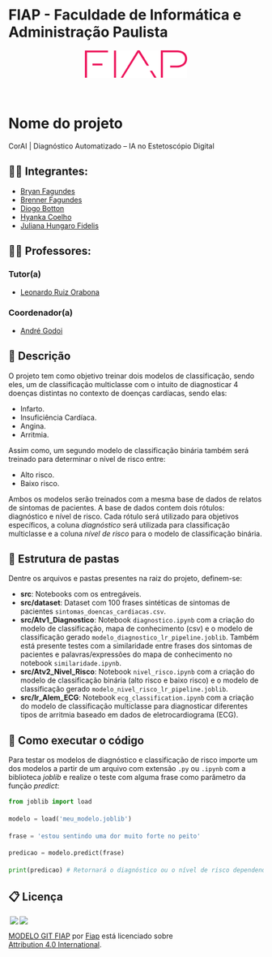 # FIAP - Faculdade de Informática e Administração Paulista

<p align="center">
<a href= "https://www.fiap.com.br/"><img src="assets/logo-fiap.png" alt="FIAP - Faculdade de Informática e Admnistração Paulista" border="0" width=40% height=40%></a>
</p>

<br>

# Nome do projeto
CorAI | Diagnóstico Automatizado – IA no Estetoscópio Digital

## 👨‍🎓 Integrantes: 
- <a href="https://www.linkedin.com/in/bryanjfagundes/">Bryan Fagundes</a>
- <a href="https://br.linkedin.com/in/brenner-fagundes">Brenner Fagundes</a>
- <a href="https://www.linkedin.com/in/diogo-botton-46ba49197/">Diogo Botton</a> 
- <a href="https://www.linkedin.com/in/hyankacoelho/">Hyanka Coelho</a> 
- <a href="https://www.linkedin.com/in/julianahungaro/">Juliana Hungaro Fidelis</a>

## 👩‍🏫 Professores:
### Tutor(a) 
- <a href="https://www.linkedin.com/in/leonardoorabona?utm_source=share&utm_campaign=share_via&utm_content=profile&utm_medium=android_app">Leonardo Ruiz Orabona</a>
### Coordenador(a)
- <a href="https://www.linkedin.com/in/andregodoichiovato/">André Godoi</a>

## 📜 Descrição

O projeto tem como objetivo treinar dois modelos de classificação, sendo eles, um de classificação multiclasse com o intuito de diagnosticar 4 doenças distintas no contexto de doenças cardíacas, sendo elas:
- Infarto.
- Insuficiência Cardíaca.
- Angina.
- Arritmia.

Assim como, um segundo modelo de classificação binária também será treinado para determinar o nível de risco entre:
- Alto risco.
- Baixo risco.

Ambos os modelos serão treinados com a mesma base de dados de relatos de sintomas de pacientes. A base de dados contem dois rótulos: diagnóstico e nível de risco. Cada rótulo será utilizado para objetivos específicos, a coluna *diagnóstico* será utilizada para classificação multiclasse e a coluna *nível de risco* para o modelo de classificação binária.

## 📁 Estrutura de pastas

Dentre os arquivos e pastas presentes na raiz do projeto, definem-se:

- **src**: Notebooks com os entregáveis.
- **src/dataset**: Dataset com 100 frases sintéticas de sintomas de pacientes `sintomas_doencas_cardiacas.csv`.
- **src/Atv1_Diagnostico**: Notebook `diagnostico.ipynb` com a criação do modelo de classificação, mapa de conhecimento (csv) e o modelo de classificação gerado `modelo_diagnostico_lr_pipeline.joblib`. Também está presente testes com a similaridade entre frases dos sintomas de pacientes e palavras/expressões do mapa de conhecimento no notebook `similaridade.ipynb`.
- **src/Atv2_Nivel_Risco**: Notebook `nivel_risco.ipynb` com a criação do modelo de classificação binária (alto risco e baixo risco) e o modelo de classificação gerado `modelo_nivel_risco_lr_pipeline.joblib`.
- **src/Ir_Alem_ECG**: Notebook `ecg_classification.ipynb` com a criação do modelo de classificação multiclasse para diagnosticar diferentes tipos de arritmia baseado em dados de eletrocardiograma (ECG).

## 🔧 Como executar o código

Para testar os modelos de diagnóstico e classificação de risco importe um dos modelos a partir de um arquivo com extensão `.py` ou `.ipynb` com a biblioteca *joblib* e realize o teste com alguma frase como parâmetro da função *predict*:

````py
from joblib import load

modelo = load('meu_modelo.joblib')

frase = 'estou sentindo uma dor muito forte no peito'

predicao = modelo.predict(frase)

print(predicao) # Retornará o diagnóstico ou o nível de risco dependendo do modelo importado
````

## 📋 Licença

<img style="height:22px!important;margin-left:3px;vertical-align:text-bottom;" src="https://mirrors.creativecommons.org/presskit/icons/cc.svg?ref=chooser-v1"><img style="height:22px!important;margin-left:3px;vertical-align:text-bottom;" src="https://mirrors.creativecommons.org/presskit/icons/by.svg?ref=chooser-v1"><p xmlns:cc="http://creativecommons.org/ns#" xmlns:dct="http://purl.org/dc/terms/"><a property="dct:title" rel="cc:attributionURL" href="https://github.com/agodoi/template">MODELO GIT FIAP</a> por <a rel="cc:attributionURL dct:creator" property="cc:attributionName" href="https://fiap.com.br">Fiap</a> está licenciado sobre <a href="http://creativecommons.org/licenses/by/4.0/?ref=chooser-v1" target="_blank" rel="license noopener noreferrer" style="display:inline-block;">Attribution 4.0 International</a>.</p>